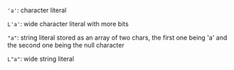 ```'a'```: character literal

```L'a'```: wide character literal with more bits

```"a"```: string literal stored as an array of two chars, the first one being 'a' and the second one being the null character

```L"a"```: wide string literal
